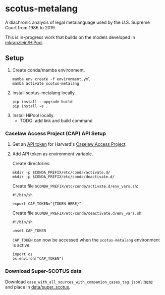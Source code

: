 # scotus-metalang
A diachronic analysis of legal metalanguage used by the U.S. Supreme Court from 1986 to 2019.

This is in-progress work that builds on the models developed in [mkranzlein/HiPool](https://github.com/mkranzlein/HiPool).

## Setup
1. Create conda/mamba environment.
    ```
    mamba env create -f environment.yml
    mamba activate scotus-metalang
    ```
2. Install scotus-metalang locally.
    ```
    pip install --upgrade build
    pip install -e .
    ```
3. Install HiPool locally.
    - TODO: add link and build command

### Caselaw Access Project (CAP) API Setup
1. Get an [API token](https://case.law/docs/site_features/api) for Harvard's [Caselaw Access Project](https://case.law/).
2. Add API token as environment variable.
    
    Create directories:
    ```
    mkdir -p $CONDA_PREFIX/etc/conda/activate.d/
    mkdir -p $CONDA_PREFIX/etc/conda/deactivate.d/
    ```

    Create file `$CONDA_PREFIX/etc/conda/activate.d/env_vars.sh`:
    ```
    #!/bin/sh

    export CAP_TOKEN="{TOKEN HERE}"
    ```
    Create file `$CONDA_PREFIX/etc/conda/deactivate.d/env_vars.sh`:
    ```
    #!/bin/sh

    unset CAP_TOKEN
    ```
    `CAP_TOKEN` can now be accessed when the `scotus-metalang` environment is active:
    ```
    import os
    os.environ["CAP_TOKEN"]
    ```

### Download Super-SCOTUS data

Download `case_with_all_sources_with_companion_cases_tag.jsonl` [here](https://dataverse.harvard.edu/dataset.xhtml?persistentId=doi:10.7910/DVN/POWQIT) and place in [data/super_scotus](./data/super_scotus/).

